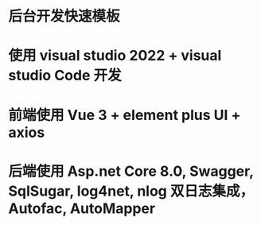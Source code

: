# 后台开发快速模板

# 使用 visual studio 2022 + visual studio Code 开发

# 前端使用 Vue 3 + element plus UI + axios

# 后端使用 Asp.net Core 8.0, Swagger, SqlSugar, log4net, nlog 双日志集成，Autofac, AutoMapper
